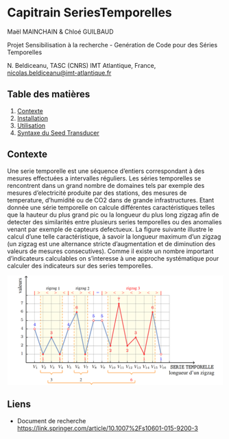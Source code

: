 # Capitrain SeriesTemporelles

Maël MAINCHAIN & Chloé GUILBAUD

Projet Sensibilisation à la recherche - Genération de Code pour des Séries Temporelles

N. Beldiceanu, TASC (CNRS) IMT Atlantique, France, nicolas.beldiceanu@imt-atlantique.fr


## Table des matières

1. [Contexte](docs/Context.md)
2. [Installation](docs/Installation.md)
3. [Utilisation](docs/Utilisation.md)
4. [Syntaxe du Seed Transducer](docs/SeedTransducer.md)


## Contexte

Une serie temporelle est une séquence d’entiers correspondant à des mesures effectuées
a intervalles réguliers. Les séries temporelles se rencontrent dans un grand nombre 
de domaines tels par exemple des mesures d’electricité produite par des stations, des
mesures de temperature, d’humidité ou de CO2 dans de grande infrastructures. Etant
donnée une série temporelle on calcule différentes caractéristiques telles que la hauteur 
du plus grand pic ou la longueur du plus long zigzag afin de detecter des similarités
entre plusieurs series temporelles ou des anomalies venant par exemple de capteurs
defectueux. La figure suivante illustre le calcul d’une telle caractéristique, à savoir la
longueur maximum d’un zigzag (un zigzag est une alternance stricte d’augmentation et
de diminution des valeurs de mesures consecutives). Comme il existe un nombre important
d’indicateurs calculables on s’interesse à une approche systématique pour calculer
des indicateurs sur des series temporelles.

![Série temporelle](docs/img/serie_temporelle.png)


## Liens

- Document de recherche
<a href="http://google.com">https://link.springer.com/article/10.1007%2Fs10601-015-9200-3</a>
